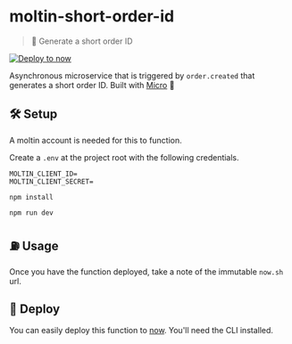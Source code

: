 # moltin-short-order-id

> 🔢 Generate a short order ID

[![Deploy to now](https://deploy.now.sh/static/button.svg)](https://deploy.now.sh/?repo=https://github.com/moltin-examples/moltin-short-order-id&env=MOLTIN_CLIENT_ID&env=MOLTIN_CLIENT_SECRET)

Asynchronous microservice that is triggered by `order.created` that generates a short order ID. Built with [Micro](https://github.com/zeit/micro) 🤩

## 🛠 Setup

A moltin account is needed for this to function.

Create a `.env` at the project root with the following credentials.

```dosini
MOLTIN_CLIENT_ID=
MOLTIN_CLIENT_SECRET=
```

`npm install`

`npm run dev`

## ⛽️ Usage

Once you have the function deployed, take a note of the immutable `now.sh` url.

## 🚀 Deploy

You can easily deploy this function to [now](https://now.sh). You'll need the CLI installed.
